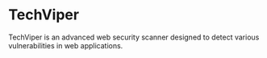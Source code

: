 # TechViper
TechViper is an advanced web security scanner designed to detect various vulnerabilities in web applications.
